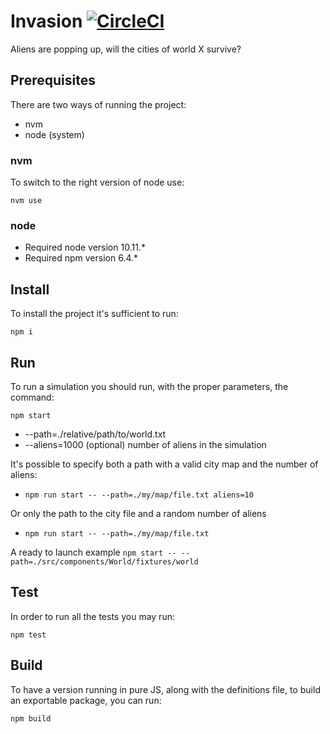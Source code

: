 # Invasion [![CircleCI](https://circleci.com/gh/sabau/invasion/tree/master.svg?style=svg)](https://circleci.com/gh/sabau/invasion/tree/master)

Aliens are popping up, will the cities of world X survive?

## Prerequisites

There are two ways of running the project:
* nvm
* node (system)

### nvm

To switch to the right version of node use:

`nvm use`

### node

* Required node version 10.11.*
* Required npm version 6.4.*

## Install
 
To install the project it's sufficient to run:

`npm i`

## Run

To run a simulation you should run, with the proper parameters, the command:

`npm start`

* --path=./relative/path/to/world.txt
* --aliens=1000 (optional) number of aliens in the simulation

It's possible to specify both a path with a valid city map and the number of aliens:
  - `npm run start -- --path=./my/map/file.txt aliens=10`
  
Or only the path to the city file and a random number of aliens
  - `npm run start -- --path=./my/map/file.txt`

A ready to launch example
`npm start -- --path=./src/components/World/fixtures/world`


## Test

In order to run all the tests you may run:

`npm test`

## Build

To have a version running in pure JS, along with the definitions file, to build an exportable package, you can run:

`npm build`
